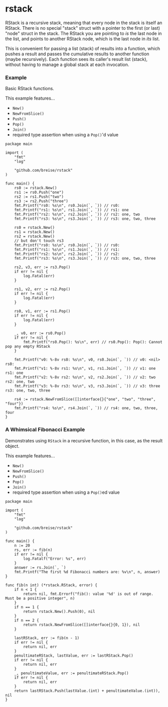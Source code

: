 # rstack

RStack is a recursive stack, meaning that every node in the stack is itself an
RStack.  There is no special "stack" struct with a pointer to the first (or
last) "node" struct in the stack.  The RStack you are pointing to _is_ the last
node in the list, and points to another RStack node, which is the last node in
_its_ list.

This is convenient for passing a list (stack) of results into a function, which
pushes a result and passes the cumulative results to another function (maybe
recursively).  Each function sees its caller's result list (stack), without
having to manage a global stack at each invocation.

### Example

Basic RStack functions.

This example features...
- `New()`
- `NewFromSlice()`
- `Push()`
- `Pop()`
- `Join()`
- required type assertion when using a `Pop()`'d value

```
package main

import (
	"fmt"
	"log"

	"github.com/breise/rstack"
)

func main() {
	rs0 := rstack.New()
	rs1 := rs0.Push("one")
	rs2 := rs1.Push("two")
	rs3 := rs2.Push("three")
	fmt.Printf("rs0: %s\n", rs0.Join(`, `)) // rs0: 
	fmt.Printf("rs1: %s\n", rs1.Join(`, `)) // rs1: one
	fmt.Printf("rs2: %s\n", rs2.Join(`, `)) // rs2: one, two
	fmt.Printf("rs3: %s\n", rs3.Join(`, `)) // rs3: one, two, three

	rs0 = rstack.New()
	rs1 = rstack.New()
	rs2 = rstack.New()
	// but don't touch rs3
	fmt.Printf("rs0: %s\n", rs0.Join(`, `)) // rs0: 
	fmt.Printf("rs1: %s\n", rs1.Join(`, `)) // rs1: 
	fmt.Printf("rs2: %s\n", rs2.Join(`, `)) // rs2: 
	fmt.Printf("rs3: %s\n", rs3.Join(`, `)) // rs3: one, two, three

	rs2, v3, err := rs3.Pop()
	if err != nil {
		log.Fatal(err)
	}

	rs1, v2, err := rs2.Pop()
	if err != nil {
		log.Fatal(err)
	}

	rs0, v1, err := rs1.Pop()
	if err != nil {
		log.Fatal(err)
	}

	_, v0, err := rs0.Pop()
	if err != nil {
		fmt.Printf("rs0.Pop(): %s\n", err) // rs0.Pop(): Pop(): Cannot pop any empty RStack
	}

	fmt.Printf("v0: %-8v rs0: %s\n", v0, rs0.Join(`, `)) // v0: <nil>    rs0: 
	fmt.Printf("v1: %-8v rs1: %s\n", v1, rs1.Join(`, `)) // v1: one      rs1: one
	fmt.Printf("v2: %-8v rs2: %s\n", v2, rs2.Join(`, `)) // v2: two      rs2: one, two
	fmt.Printf("v3: %-8v rs3: %s\n", v3, rs3.Join(`, `)) // v3: three    rs3: one, two, three

	rs4 := rstack.NewFromSlice([]interface{}{"one", "two", "three", "four"})
	fmt.Printf("rs4: %s\n", rs4.Join(`, `)) // rs4: one, two, three, four
}
```

### A Whimsical Fibonacci Example

Demonstrates using `RStack` in a recursive function, in this case, as the result object.

This example features...
- `New()`
- `NewFromSlice()`
- `Push()`
- `Pop()`
- `Join()`
- required type assertion when using a `Pop()`ed value

```
package main

import (
	"fmt"
	"log"

	"github.com/breise/rstack"
)

func main() {
	n := 20
	rs, err := fib(n)
	if err != nil {
		log.Fatalf("Error: %s", err)
	}
	answer := rs.Join(`, `)
	fmt.Printf("The first %d Fibonacci numbers are: %v\n", n, answer)
}

func fib(n int) (*rstack.RStack, error) {
	if n < 1 {
		return nil, fmt.Errorf("fib(): value '%d' is out of range. Must be a positive integer", n)
	}
	if n == 1 {
		return rstack.New().Push(0), nil
	}
	if n == 2 {
		return rstack.NewFromSlice([]interface{}{0, 1}), nil
	}

	lastRStack, err := fib(n - 1)
	if err != nil {
		return nil, err
	}
	penultimateRStack, lastValue, err := lastRStack.Pop()
	if err != nil {
		return nil, err
	}
	_, penultimateValue, err := penultimateRStack.Pop()
	if err != nil {
		return nil, err
	}
	return lastRStack.Push(lastValue.(int) + penultimateValue.(int)), nil
}
```
